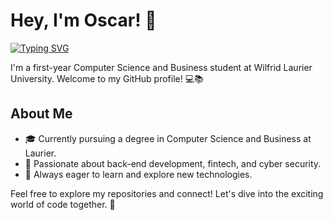 # Hey, I'm Oscar! 👋
[![Typing SVG](https://readme-typing-svg.demolab.com?font=Fira+Code&pause=1000&color=5315F7&random=false&width=500&lines=Computer+Science+and+Business+Student;Self-taught+Full-Stack+Dev;Passion+in+Cyber+Security+)](https://git.io/typing-svg)

I'm a first-year Computer Science and Business student at Wilfrid Laurier University. Welcome to my GitHub profile! 💻📚

## About Me

- 🎓 Currently pursuing a degree in Computer Science and Business at Laurier.
- 🔐 Passionate about back-end development, fintech, and cyber security.
- 🚀 Always eager to learn and explore new technologies.

Feel free to explore my repositories and connect! Let's dive into the exciting world of code together. 🌟
